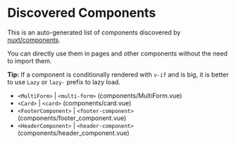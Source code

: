 # Discovered Components

This is an auto-generated list of components discovered by [nuxt/components](https://github.com/nuxt/components).

You can directly use them in pages and other components without the need to import them.

**Tip:** If a component is conditionally rendered with `v-if` and is big, it is better to use `Lazy` or `lazy-` prefix to lazy load.

- `<MultiForm>` | `<multi-form>` (components/MultiForm.vue)
- `<Card>` | `<card>` (components/card.vue)
- `<FooterComponent>` | `<footer-component>` (components/footer_component.vue)
- `<HeaderComponent>` | `<header-component>` (components/header_component.vue)
